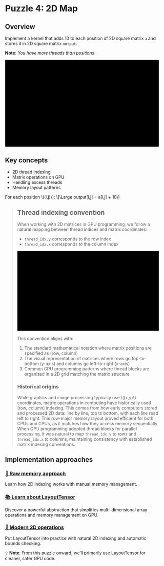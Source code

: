 # Puzzle 4: 2D Map

## Overview
Implement a kernel that adds 10 to each position of 2D square matrix `a` and stores it in 2D square matrix `output`.

**Note:** _You have more threads than positions_.

![2D Matrix Mapping](./media/videos/720p30/puzzle_04_viz.gif)

## Key concepts
- 2D thread indexing
- Matrix operations on GPU
- Handling excess threads
- Memory layout patterns

For each position \\((i,j)\\):
\\[\Large output[i,j] = a[i,j] + 10\\]

> ## Thread indexing convention
>
> When working with 2D matrices in GPU programming, we follow a natural mapping between thread indices and matrix coordinates:
> - `thread_idx.y` corresponds to the row index
> - `thread_idx.x` corresponds to the column index
>
> ![2D thread indexing](./media/videos/720p30/thread_indexing_viz.gif)
>
> This convention aligns with:
>
> 1. The standard mathematical notation where matrix positions are specified as (row, column)
> 2. The visual representation of matrices where rows go top-to-bottom (y-axis) and columns go left-to-right (x-axis)
> 3. Common GPU programming patterns where thread blocks are organized in a 2D grid matching the matrix structure
>
> ### Historical origins
>
> While graphics and image processing typically use \\((x,y)\\) coordinates, matrix operations in computing have historically used (row, column) indexing. This comes from how early computers stored and processed 2D data: line by line, top to bottom, with each line read left to right. This row-major memory layout proved efficient for both CPUs and GPUs, as it matches how they access memory sequentially. When GPU programming adopted thread blocks for parallel processing, it was natural to map `thread_idx.y` to rows and `thread_idx.x` to columns, maintaining consistency with established matrix indexing conventions.

## Implementation approaches

### [🔰 Raw memory approach](./raw.md)
Learn how 2D indexing works with manual memory management.

### [📚 Learn about LayoutTensor](./introduction_layout_tensor.md)
Discover a powerful abstraction that simplifies multi-dimensional array operations and memory management on GPU.

### [🚀 Modern 2D operations](./layout_tensor.md)
Put LayoutTensor into practice with natural 2D indexing and automatic bounds checking.

💡 **Note**: From this puzzle onward, we'll primarily use LayoutTensor for cleaner, safer GPU code.
